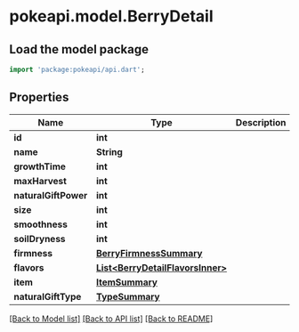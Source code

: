 # pokeapi.model.BerryDetail

## Load the model package
```dart
import 'package:pokeapi/api.dart';
```

## Properties
Name | Type | Description | Notes
------------ | ------------- | ------------- | -------------
**id** | **int** |  | 
**name** | **String** |  | 
**growthTime** | **int** |  | 
**maxHarvest** | **int** |  | 
**naturalGiftPower** | **int** |  | 
**size** | **int** |  | 
**smoothness** | **int** |  | 
**soilDryness** | **int** |  | 
**firmness** | [**BerryFirmnessSummary**](BerryFirmnessSummary.md) |  | 
**flavors** | [**List&lt;BerryDetailFlavorsInner&gt;**](BerryDetailFlavorsInner.md) |  | 
**item** | [**ItemSummary**](ItemSummary.md) |  | 
**naturalGiftType** | [**TypeSummary**](TypeSummary.md) |  | 

[[Back to Model list]](../README.md#documentation-for-models) [[Back to API list]](../README.md#documentation-for-api-endpoints) [[Back to README]](../README.md)


